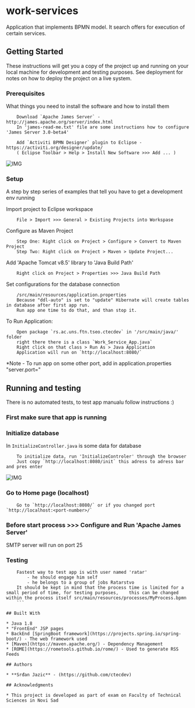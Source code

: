# work-services

Application that implements BPMN model.
It search offers for execution of certain services.

## Getting Started

These instructions will get you a copy of the project up and running on your local machine for development and testing purposes. See deployment for notes on how to deploy the project on a live system.

### Prerequisites

What things you need to install the software and how to install them

```
	Download `Apache James Server` - http://james.apache.org/server/index.html
	In 'james-read-me.txt' file are some instructions how to configure 'James Server 3.0-beta4'
```
```
	Add `Activiti BPMN Designer` plugin to Eclipse - https://activiti.org/designer/update/ 
	( Eclipse Toolbar > Help > Install New Software >>> Add ... )
```
![IMG](ctecdev.github.com/work-services/img/install_plugin.jpg)

### Setup

A step by step series of examples that tell you have to get a development env running

Import project to Eclipse workspace
```
	File > Import >>> General > Existing Projects into Workspase
```

Configure as Maven Project

```
	Step One: Right click on Project > Configure > Convert to Maven Project
	Step Two: Right click on Project > Maven > Update Project...
```

Add 'Apache Tomcat v8.5' library to 'Java Build Path'
```
	Right click on Project > Properties >>> Java Build Path
```

Set configurations for the database connection
```
	/src/main/resources/application.properties
	Because "ddl-auto" is set to "update" Hibernate will create tables in database after first app run.
	Run app one time to do that, and than stop it. 
```

To Run Application:
```
	Open package `rs.ac.uns.ftn.tseo.ctecdev` in '/src/main/java/' folder 
	right there there is a class `Work_Service_App.java`
	Right click on that class > Run As > Java Application
	Application will run on `http://localhost:8080/`
```
*Note - To run app on some other port, add in application.properties "server.port=<port-number>"

## Running and testing

There is no automated tests, to test app manualu follow instructions :)

### First make sure that app is running 

### Initialize database

In `InitializeController.java` is some data for database

```
	To initialize data, run 'InitializeControler' through the browser
	Just copy `http://localhost:8080/init` this adress to adress bar and pres enter
```
![IMG](ctecdev.github.com/work-services/img/init_data.jpg)

### Go to Home page (localhost)
```
	Go to `http://localhost:8080/` or if you changed port `http://localhost:<port-number>/`
```

### Before start process >>> Configure and Run 'Apache James Server'
SMTP server will run on port 25

### Testing
```
	Fastest way to test app is with user named 'ratar'
		- he should engage him self
		- he belongs to a group of jobs Ratarstvo
	It should be kept in mind that the process time is limited for a small period of time, for testing purposes, 	this can be changed within the process itself src/main/resources/processes/MyProcess.bpmn
	```

## Built With 

* Java 1.8
* "FrontEnd" JSP pages
* BackEnd [SpringBoot framework](https://projects.spring.io/spring-boot/) - The web framework used
* [Maven](https://maven.apache.org/) - Dependency Management
* [ROME](https://rometools.github.io/rome/) - Used to generate RSS Feeds

## Authors

* **Srđan Jazic** - (https://github.com/ctecdev)

## Acknowledgments

* This project is developed as part of exam on Faculty of Technical Sciences in Novi Sad
  
